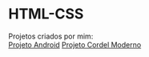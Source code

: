 # HTML-CSS
 Projetos criados por mim:<br>
 <a href = "https://gabrielkleber.github.io/HTML-CSS/projeto-android/">Projeto Android</a>
 <a href = "https://gabrielkleber.github.io/HTML-CSS/projeto-cordel/">Projeto Cordel Moderno</a>
